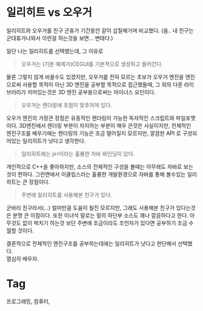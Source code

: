 일리히트 vs 오우거
===============

일리히트와 오우거를 친구 군휴가 기간동안 같이 삽질해가며 비교했다. (음.. 내 친구는 군대휴가나와서 이런걸 하는것을 보면... 변태다.)

일단 나는 일리히트를 선택했는데, 그 이유로

> 오우거는 (기본 예제가)CEGUI를 기본적으로 생성하고 들어간다.

물론 그렇지 않게 바꿀수도 있겠지만, 오우거를 전혀 모르는 초보가 오우거 엔진을 엔진으로써 사용할 목적이 아닌 3D 엔진을 공부할 목적으로 접근했들때, 그 외의 다른 라이브러리가 끼어있는것은 3D 엔진 공부용으로써는 마이너스 요인이다.

> 오우거는 렌더링에 초점이 맞추어져 있다.

오우거 엔진의 가장큰 장점은 유동적인 렌더링이 가능한 독자적인 스크립트와 파일포멧이다. 3D엔진에서 렌더링 부분이 차지하는 부분이 매우 큰것은 사실이지만, 전체적인 엔진구조를 배우기에는 렌더링의 기능은 조금 떨어질지 모르지만, 깔끔한 API 로 구성되어있는 일리히트가 낫다고 생각한다.

> 일리히트에는 jirr이라는 훌륭한 자바 바인딩이 있다.

개인적으로 C++을 좋아하지만, 소스의 전체적인 구성을 볼때는 아무래도 자바로 보는것이 편하다. 그런면에서 이클립스라는 훌륭한 개발환경으로 자바를 통해 볼수있는 일리히트는 큰 장점이다.

> 주변에 일리히트를 사용해본 친구가 있다.

군바리 친구라서(...) 얼마만큼 도움이 될진 모르지만, 그래도 사용해본 친구가 있다는것은 분명 큰 이점이다. 또한 이녀석 말로는 밑의 하단부 소스도 꽤나 깔끔하다고 한다. 아무것도 없이 박치기 하는것 보단 주변에 조금이라도 조언자가 있다면 공부하기 조금 수월할 것이다.

결론적으로 전체적인 엔진구조를 공부하는데에는 일리히트가 낫다고 판단해서 선택했다. <br/>
열심히 배우자.

Tag
====
프로그래밍, 컴퓨터,
